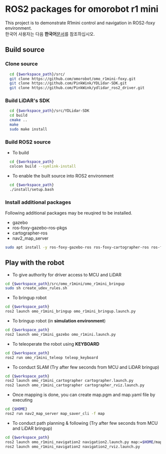 # ROS2 packages for omorobot r1 mini

This project is to demonstrate R1mini control and navigation in ROS2-foxy environment.  
한국어 사용자는 다음 **한국어**[문서](README_KR.md)를 참조하십시오.  

## Build source

### Clone source

```bash
  cd {$workspace_path}/src/
  git clone https://github.com/omorobot/omo_r1mini-foxy.git
  git clone https://github.com/PinkWink/YDLidar-SDK.git
  git clone https://github.com/PinkWink/ydlidar_ros2_driver.git
```

### Build LiDAR's SDK

```bash
  cd {$workspace_path}/src/YDLidar-SDK
  cd build
  cmake ..
  make
  sudo make install
```
  
### Build ROS2 source

- To build

```bash
  cd {$workspace_path}
  colcon build --symlink-install
```

- To enable the built source into ROS2 environment

```bash
  cd {$workspace_path}
  ./install/setup.bash
```

### Install additional packages

Following additional packages may be reuqired to be installed.  
- gazebo 
- ros-foxy-gazebo-ros-pkgs
- cartographer-ros  
- nav2_map_server

```bash
sudo apt install -y ros-foxy-gazebo-ros ros-foxy-cartographer-ros ros-foxy-nav2-map-server ros-foxy-gazebo-ros-pkgs

```

## Play with the robot

- To give authority for driver access to MCU and LiDAR

```bash
cd {$workspace_path}/src/omo_r1mini/omo_r1mini_bringup
sudo sh create_udev_rules.sh
```

- To bringup robot

```bash
cd {$workspace_path}
ros2 launch omo_r1mini_bringup omo_r1mini_bringup.launch.py
```

- To bringup robot (in **simulation environment**)
```bash
cd {$workspace_path}
ros2 launch omo_r1mini_gazebo omo_r1mini.launch.py
```
- To teleoperate the robot using **KEYBOARD**

```bash
cd {$workspace_path}
ros2 run omo_r1mini_teleop teleop_keyboard
```

- To conduct SLAM (Try after few seconds from MCU and LiDAR bringup)

```bash
cd {$workspace_path}
ros2 launch omo_r1mini_cartographer cartographer.launch.py
ros2 launch omo_r1mini_cartographer cartographer_rviz.launch.py
```

- Once mapping is done, you can create map.pgm and map.yaml file by executing

```bash
cd {$HOME}
ros2 run nav2_map_server map_saver_cli -f map
```

- To conduct path planning & following (Try after few seconds from MCU and LiDAR bringup)
```bash
cd {$workspace_path}
ros2 launch omo_r1mini_navigation2 navigation2.launch.py map:=$HOME/map.yaml
ros2 launch omo_r1mini_navigation2 navigation2_rviz.launch.py
```